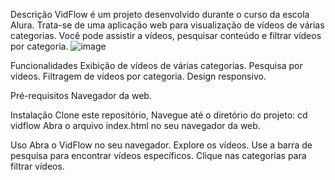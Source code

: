 Descrição
VidFlow é um projeto desenvolvido durante o curso da escola Alura. Trata-se de uma aplicação web para visualização de vídeos de várias categorias. Você pode assistir a vídeos, pesquisar conteúdo e filtrar vídeos por categoria.
![image](https://github.com/SharlaVidal/VidFlow/assets/144283288/22b85464-ae01-476d-b1dc-043091808b70)

Funcionalidades
Exibição de vídeos de várias categorias.
Pesquisa por vídeos.
Filtragem de vídeos por categoria.
Design responsivo.


Pré-requisitos
Navegador da web.


Instalação
Clone este repositório,
Navegue até o diretório do projeto: cd vidflow
Abra o arquivo index.html no seu navegador da web.

Uso
Abra o VidFlow no seu navegador.
Explore os vídeos.
Use a barra de pesquisa para encontrar vídeos específicos.
Clique nas categorias para filtrar vídeos.

